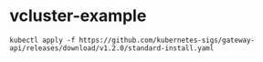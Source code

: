 # vcluster-example

```
kubectl apply -f https://github.com/kubernetes-sigs/gateway-api/releases/download/v1.2.0/standard-install.yaml
```
